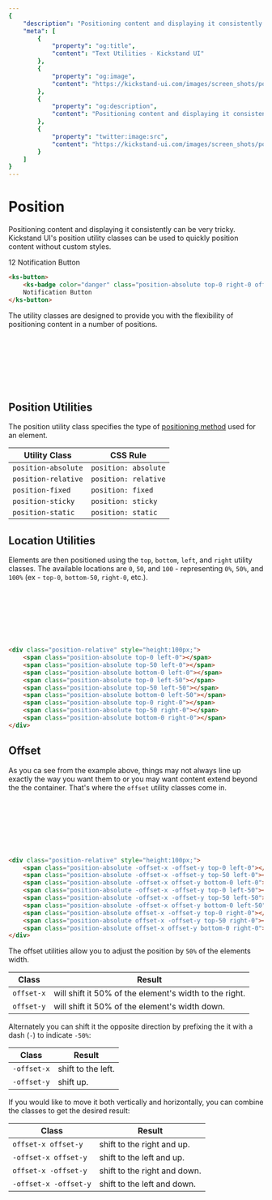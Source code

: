 ```yaml
---
{
    "description": "Positioning content and displaying it consistently can be very tricky. Kickstand UI's position utility classes can be used to quickly position content without custom styles.",
    "meta": [
        {
            "property": "og:title",
            "content": "Text Utilities - Kickstand UI"
        },
        {
            "property": "og:image",
            "content": "https://kickstand-ui.com/images/screen_shots/position.png"
        },
        {
            "property": "og:description",
            "content": "Positioning content and displaying it consistently can be very tricky. Kickstand UI's position utility classes can be used to quickly position content without custom styles."
        },
        {
            "property": "twitter:image:src",
            "content": "https://kickstand-ui.com/images/screen_shots/position.png"
        }
    ]
}
---
```


# Position

Positioning content and displaying it consistently can be very tricky. Kickstand UI's position utility classes can be used to quickly position content without custom styles.

<div class="my-xxl text-center">
    <ks-button>
        <ks-badge color="danger" class="position-absolute top-0 right-0 offset-x -offset-y">12</ks-badge>
        Notification Button
    </ks-button>
</div>

```html
<ks-button>
    <ks-badge color="danger" class="position-absolute top-0 right-0 offset-x -offset-y">12</ks-badge>
    Notification Button
</ks-button>
```

The utility classes are designed to provide you with the flexibility of positioning content in a number of positions.

<div class="bg-light border-dark mx-auto my-xxl w-50 position-relative" style="height:100px;">
    <span class="bg-danger p-sm position-absolute -offset-x -offset-y top-0 left-0"></span>
    <span class="bg-danger p-sm position-absolute -offset-x -offset-y top-50 left-0"></span>
    <span class="bg-danger p-sm position-absolute -offset-x offset-y bottom-0 left-0"></span>
    <span class="bg-danger p-sm position-absolute -offset-x -offset-y top-0 left-50"></span>
    <span class="bg-danger p-sm position-absolute -offset-x -offset-y top-50 left-50"></span>
    <span class="bg-danger p-sm position-absolute -offset-x offset-y bottom-0 left-50"></span>
    <span class="bg-danger p-sm position-absolute offset-x -offset-y top-0 right-0"></span>
    <span class="bg-danger p-sm position-absolute offset-x -offset-y top-50 right-0"></span>
    <span class="bg-danger p-sm position-absolute offset-x offset-y bottom-0 right-0"></span>
</div>

## Position Utilities

The position utility class specifies the type of [positioning method](https://developer.mozilla.org/en-US/docs/Web/CSS/position) used for an element.

| Utility Class | CSS Rule |
| ------------- | -------- |
| `position-absolute` | `position: absolute` |
| `position-relative` | `position: relative` |
| `position-fixed` | `position: fixed` |
| `position-sticky` | `position: sticky` |
| `position-static` | `position: static` |

## Location Utilities

Elements are then positioned using the `top`, `bottom`, `left`, and `right` utility classes. The available locations are `0`, `50`, and `100` - representing `0%`, `50%`, and `100%` (ex - `top-0`, `bottom-50`, `right-0`, etc.).

<div class="bg-light border-dark w-50 mx-auto my-xxl position-relative" style="height:100px;">
    <span class="bg-danger p-sm position-absolute top-0 left-0"></span>
    <span class="bg-danger p-sm position-absolute top-50 left-0"></span>
    <span class="bg-danger p-sm position-absolute bottom-0 left-0"></span>
    <span class="bg-danger p-sm position-absolute top-0 left-50"></span>
    <span class="bg-danger p-sm position-absolute top-50 left-50"></span>
    <span class="bg-danger p-sm position-absolute bottom-0 left-50"></span>
    <span class="bg-danger p-sm position-absolute top-0 right-0"></span>
    <span class="bg-danger p-sm position-absolute top-50 right-0"></span>
    <span class="bg-danger p-sm position-absolute bottom-0 right-0"></span>
</div>

```html
<div class="position-relative" style="height:100px;">
    <span class="position-absolute top-0 left-0"></span>
    <span class="position-absolute top-50 left-0"></span>
    <span class="position-absolute bottom-0 left-0"></span>
    <span class="position-absolute top-0 left-50"></span>
    <span class="position-absolute top-50 left-50"></span>
    <span class="position-absolute bottom-0 left-50"></span>
    <span class="position-absolute top-0 right-0"></span>
    <span class="position-absolute top-50 right-0"></span>
    <span class="position-absolute bottom-0 right-0"></span>
</div>
```

## Offset

As you ca see from the example above, things may not always line up exactly the way you want them to or you may want content extend beyond the the container. That's where the `offset` utility classes come in.

<div class="bg-light border-dark w-50 mx-auto my-xxl position-relative" style="height:100px;">
    <span class="bg-danger p-sm position-absolute -offset-x -offset-y top-0 left-0"></span>
    <span class="bg-danger p-sm position-absolute -offset-x -offset-y top-50 left-0"></span>
    <span class="bg-danger p-sm position-absolute -offset-x offset-y bottom-0 left-0"></span>
    <span class="bg-danger p-sm position-absolute -offset-x -offset-y top-0 left-50"></span>
    <span class="bg-danger p-sm position-absolute -offset-x -offset-y top-50 left-50"></span>
    <span class="bg-danger p-sm position-absolute -offset-x offset-y bottom-0 left-50"></span>
    <span class="bg-danger p-sm position-absolute offset-x -offset-y top-0 right-0"></span>
    <span class="bg-danger p-sm position-absolute offset-x -offset-y top-50 right-0"></span>
    <span class="bg-danger p-sm position-absolute offset-x offset-y bottom-0 right-0"></span>
</div>

```html
<div class="position-relative" style="height:100px;">
    <span class="position-absolute -offset-x -offset-y top-0 left-0"></span>
    <span class="position-absolute -offset-x -offset-y top-50 left-0"></span>
    <span class="position-absolute -offset-x offset-y bottom-0 left-0"></span>
    <span class="position-absolute -offset-x -offset-y top-0 left-50"></span>
    <span class="position-absolute -offset-x -offset-y top-50 left-50"></span>
    <span class="position-absolute -offset-x offset-y bottom-0 left-50"></span>
    <span class="position-absolute offset-x -offset-y top-0 right-0"></span>
    <span class="position-absolute offset-x -offset-y top-50 right-0"></span>
    <span class="position-absolute offset-x offset-y bottom-0 right-0"></span>
</div>
```

The offset utilities allow you to adjust the position by `50%` of the elements width.

| Class | Result |
| --- | --- |
| `offset-x` | will shift it 50% of the element's width to the right. |
| `offset-y` | will shift it 50% of the element's width down. |

Alternately you can shift it the opposite direction by prefixing the it with a dash (`-`) to indicate `-50%`:

| Class | Result |
| --- | --- |
| `-offset-x` | shift to the left. |
| `-offset-y` | shift up. |

If you would like to move it both vertically and horizontally, you can combine the classes to get the desired result:

| Class | Result |
| --- | --- |
| `offset-x offset-y` | shift to the right and up. |
| `-offset-x offset-y` | shift to the left and up. |
| `offset-x -offset-y` | shift to the right and down. |
| `-offset-x -offset-y` | shift to the left and down. |
